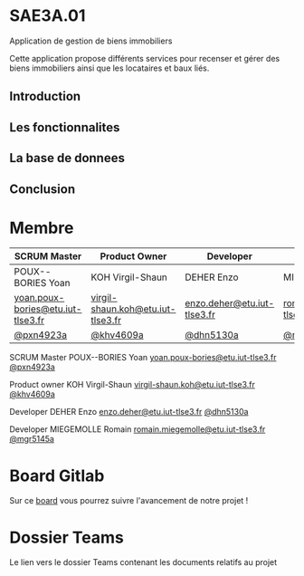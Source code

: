 # SAE3A.01
Application de gestion de biens immobiliers

Cette application propose différents services pour recenser et gérer des biens immobiliers ainsi que les locataires et baux liés.


## Introduction

## Les fonctionnalites

## La base de donnees

## Conclusion

# Membre
| SCRUM Master | Product Owner | Developer | Developer |
| -------- | ------- | ------- | ------- |
| POUX--BORIES Yoan | KOH Virgil-Shaun | DEHER Enzo | MIEGEMOLLE Romain |
| yoan.poux-bories@etu.iut-tlse3.fr | virgil-shaun.koh@etu.iut-tlse3.fr | enzo.deher@etu.iut-tlse3.fr | romain.miegemolle@etu.iut-tlse3.fr |
| [@pxn4923a](https://gitlab.info.iut-tlse3.fr/pxn4923a) | [@khv4609a](https://gitlab.info.iut-tlse3.fr/khv4609a) | [@dhn5130a](https://gitlab.info.iut-tlse3.fr/dhn5130a) | [@mgr5145a](https://gitlab.info.iut-tlse3.fr/mgr5145a) |

SCRUM Master
POUX--BORIES Yoan
yoan.poux-bories@etu.iut-tlse3.fr
[@pxn4923a](https://gitlab.info.iut-tlse3.fr/pxn4923a)

Product owner
KOH Virgil-Shaun
virgil-shaun.koh@etu.iut-tlse3.fr
[@khv4609a](https://gitlab.info.iut-tlse3.fr/khv4609a)

Developer
DEHER Enzo
enzo.deher@etu.iut-tlse3.fr
[@dhn5130a](https://gitlab.info.iut-tlse3.fr/dhn5130a)

Developer
MIEGEMOLLE Romain
romain.miegemolle@etu.iut-tlse3.fr
[@mgr5145a](https://gitlab.info.iut-tlse3.fr/mgr5145a)

# Board Gitlab
Sur ce [board](https://gitlab.info.iut-tlse3.fr/pxn4923a/saea3.01/-/boards) vous pourrez suivre l'avancement de notre projet !

# Dossier Teams
Le lien vers le dossier Teams contenant les documents relatifs au projet
